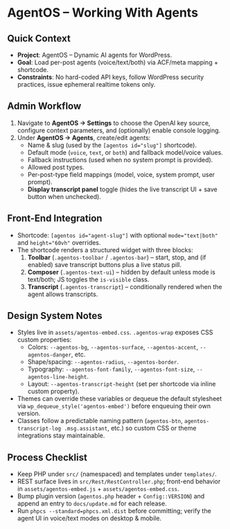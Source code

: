 # AgentOS – Working With Agents

## Quick Context
- **Project**: AgentOS – Dynamic AI agents for WordPress.
- **Goal**: Load per-post agents (voice/text/both) via ACF/meta mapping + shortcode.
- **Constraints**: No hard-coded API keys, follow WordPress security practices, issue ephemeral realtime tokens only.

## Admin Workflow
1. Navigate to **AgentOS → Settings** to choose the OpenAI key source, configure context parameters, and (optionally) enable console logging.
2. Under **AgentOS → Agents**, create/edit agents:
   - Name & slug (used by the `[agentos id="slug"]` shortcode).
   - Default mode (`voice`, `text`, or `both`) and fallback model/voice values.
   - Fallback instructions (used when no system prompt is provided).
   - Allowed post types.
   - Per-post-type field mappings (model, voice, system prompt, user prompt).
   - **Display transcript panel** toggle (hides the live transcript UI + save button when unchecked).

## Front-End Integration
- Shortcode: `[agentos id="agent-slug"]` with optional `mode="text|both"` and `height="60vh"` overrides.
- The shortcode renders a structured widget with three blocks:
  1. **Toolbar** (`.agentos-toolbar` / `.agentos-bar`) – start, stop, and (if enabled) save transcript buttons plus a live status pill.
  2. **Composer** (`.agentos-text-ui`) – hidden by default unless mode is text/both; JS toggles the `is-visible` class.
  3. **Transcript** (`.agentos-transcript`) – conditionally rendered when the agent allows transcripts.

## Design System Notes
- Styles live in `assets/agentos-embed.css`. `.agentos-wrap` exposes CSS custom properties:
  - Colors: `--agentos-bg`, `--agentos-surface`, `--agentos-accent`, `--agentos-danger`, etc.
  - Shape/spacing: `--agentos-radius`, `--agentos-border`.
  - Typography: `--agentos-font-family`, `--agentos-font-size`, `--agentos-line-height`.
  - Layout: `--agentos-transcript-height` (set per shortcode via inline custom property).
- Themes can override these variables or dequeue the default stylesheet via `wp_dequeue_style('agentos-embed')` before enqueuing their own version.
- Classes follow a predictable naming pattern (`agentos-btn`, `agentos-transcript-log .msg.assistant`, etc.) so custom CSS or theme integrations stay maintainable.

## Process Checklist
- Keep PHP under `src/` (namespaced) and templates under `templates/`.
- REST surface lives in `src/Rest/RestController.php`; front-end behavior in `assets/agentos-embed.js` + `assets/agentos-embed.css`.
- Bump plugin version (`agentos.php` header + `Config::VERSION`) and append an entry to `docs/update.md` for each release.
- Run `phpcs --standard=phpcs.xml.dist` before committing; verify the agent UI in voice/text modes on desktop & mobile.
